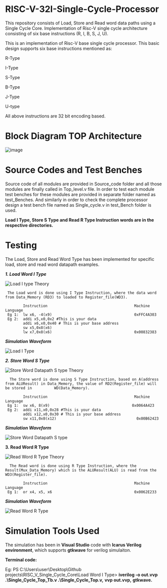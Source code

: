 # RISC-V-32I-Single-Cycle-Processor
This repository consists of Load, Store and Read word data paths using a Single Cycle Core.
Implementation of Risc-V single cycle architecture consisting of six base instructions (R, I, B, S, J, U). 

This is an implementation of Risc-V base single cycle processor. This basic design supports six base instructions mentioned as:

R-Type

I-Type

S-Type

B-Type

J-Type

U-type

All above instructions are 32 bit encoding based.

# Block Diagram TOP Architecture

![image](https://github.com/user-attachments/assets/5061c045-1118-4efe-8434-62689757d5b9)

# Source Codes and Test Benches

Source code of all modules are provided in Source_code folder and all those modules are finally called in Top_level.v file. In order to test each module test benches for these modules are provided in separate folder named as test_Benches. And similarly in order to check the complete processor design a test bench file named as Single_cycle.v in test_Bench folder is used.

**Load I Type, Store S Type and Read R Type Instruction words are in the respective directories.**

# Testing

The Load, Store and Read Word Type has been implemented for specific load, store and read word datapath examples.

***1. Load Word I Type***

![Load I type Theory](https://github.com/user-attachments/assets/a1ce9a8b-0417-4b88-a0b4-a8900cc0a956)

     The Load word is done using I Type Instruction, where the data word from Data_Memory (RD3) to loaded to Register_file(WD3).

            Instruction                                       Machine Language
     Eg 1:  lw x6, -4(x9)                                     0xFFC4A303
     Eg 2:  addi x5,x0,0x2 #This is your data
            addi x6,x0,0x40 # This is your base address
            sw x5,0x8(x6)
            lw x7,0x8(x6)                                     0x00832383
            
***Simulation Waveform***
    
 ![Load I Type](https://github.com/user-attachments/assets/e984c036-4173-400a-a978-84ca0c8957e9)
 

***2. Store Word S Type***

 ![Store Word Datapath S type Theory](https://github.com/user-attachments/assets/2e6edbbf-6fb4-40ae-b69a-23cbd4da00bc)

      The Store word is done using S Type Instruction, based on A(address from ALUResult) in Data_Memory, the value of RD2(Register_file) will be stored in          WD(Data_Memory). 
      
            Instruction                                       Machine Language
     Eg 1:  sw x6, 8(x9)                                     0x0064A423
     Eg 2:  addi x11,x0,0x28 #This is your data
            addi x12,x0,0x30 # This is your base address
            sw x11,0x8(x12)                                    0x00B62423

***Simulation Waveform***

 ![Store Word Datapath S type](https://github.com/user-attachments/assets/ea5f59ec-25ba-465f-ba11-e7a97bc60e01)
 

**3. Read Word R Type**

 ![Read Word R Type Theory](https://github.com/user-attachments/assets/11bbe502-30bb-4c48-90bb-3110b1188ff5)

      The Read word is done using R Type Instruction, where the Result(Mux_Data_Memory) which is the ALUResult(ALU) is read from the WD3(Register_file).

            Instruction                                       Machine Language
     Eg 1:  or x4, x5, x6                                     0x0062E233

***Simulation Waveform***

 ![Read Word R Type](https://github.com/user-attachments/assets/7b593973-0549-4221-902a-5295abd2b368)

# Simulation Tools Used

The simulation has been in **Visual Studio** code with **Icarus Verilog environment**, which supports **gtkwave** for verilog simulaiton.

**Terminal code:**

Eg: PS C:\Users\user\Desktop\Github projects\RISC_V_Single_Cycle_Core\Load Word I Type> **iverilog -o out.vvp .\Single_Cycle_Top_Tb.v .\Single_Cycle_Top.v,**
**vvp out.vvp,**
**gtkwave.**

      

      


      

